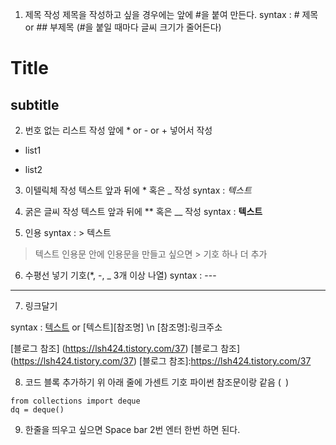 1. 제목 작성
제목을 작성하고 싶을 경우에는 앞에 #을 붙여 만든다.
syntax : # 제목 or ## 부제목 (#을 붙일 때마다 글씨 크기가 줄어든다)
# Title
## subtitle

2. 번호 없는 리스트 작성
앞에 * or - or + 넣어서 작성
* list1
- list2

3. 이텔릭체 작성
텍스트 앞과 뒤에 * 혹은 _ 작성
syntax : *텍스트*

4. 굵은 글씨 작성
텍스트 앞과 뒤에 ** 혹은 __ 작성
syntax : **텍스트**

5. 인용
syntax : > 텍스트
> 텍스트
인용문 안에 인용문을 만들고 싶으면 > 기호 하나 더 추가

6. 수평선 넣기
기호(*, -, _ 3개 이상 나열)
syntax : ---
---

7. 링크달기

syntax : [텍스트](링크주소) or [텍스트][참조명] \n [참조명]:링크주소

[블로그 참조] (https://lsh424.tistory.com/37)
[블로그 참조] (https://lsh424.tistory.com/37)
[블로그 참조]:https://lsh424.tistory.com/37

8. 코드 블록 추가하기
위 아래 줄에 가센트 기호 파이썬 참조문이랑 같음 (``` ```)
```
from collections import deque
dq = deque()
```

9. 한줄을 띄우고 싶으면 Space bar 2번 엔터 한번 하면 된다.

